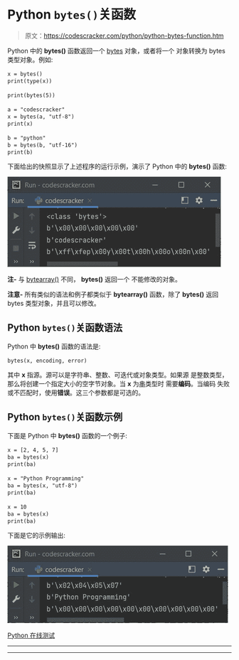 # Python `bytes()`关函数

> 原文：<https://codescracker.com/python/python-bytes-function.htm>

Python 中的 **bytes()** 函数返回一个 [bytes](/python/python-bytes.htm) 对象，或者将一个 对象转换为 bytes 类型对象。例如:

```
x = bytes()
print(type(x))

print(bytes(5))

a = "codescracker"
x = bytes(a, "utf-8")
print(x)

b = "python"
b = bytes(b, "utf-16")
print(b)
```

下面给出的快照显示了上述程序的运行示例，演示了 Python 中的 **bytes()** 函数:

![python bytes function](img/b902a5b0c568fa5ec383b601df97d8fe.png)

**注-** 与 [bytearray()](/python/python-bytearray.htm) 不同， **bytes()** 返回一个 不能修改的对象。

**注意-** 所有类似的语法和例子都类似于 **bytearray()** 函数，除了 **bytes()** 返回 bytes 类型对象，并且可以修改。

## Python `bytes()`关函数语法

Python 中 **bytes()** 函数的语法是:

```
bytes(x, encoding, error)
```

其中 **x** 指源。源可以是字符串、整数、可迭代或对象类型。如果源 是整数类型，那么将创建一个指定大小的空字节对象。当 **x** 为[串](/python/python-strings.htm)类型时 需要**编码**。当编码 失败或不匹配时，使用**错误**。这三个参数都是可选的。

## Python `bytes()`关函数示例

下面是 Python 中 **bytes()** 函数的一个例子:

```
x = [2, 4, 5, 7]
ba = bytes(x)
print(ba)

x = "Python Programming"
ba = bytes(x, "utf-8")
print(ba)

x = 10
ba = bytes(x)
print(ba)
```

下面是它的示例输出:

![python bytes function example](img/2d348c42b7a8f36c557df05a16f88175.png)

[Python 在线测试](/exam/showtest.php?subid=10)

* * *

* * *